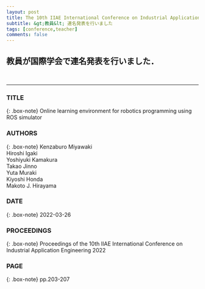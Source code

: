 ```yaml
---
layout: post
title: The 10th IIAE International Conference on Industrial Application Engineering 2022(ICIAE2022) 
subtitle: &gt;教員&lt; 連名発表を行いました 
tags: [conference,teacher]
comments: false
---
```

## 教員が国際学会で連名発表を行いました．
<br>
<hr>

### TITLE

{: .box-note}
Online learning environment for robotics programming using ROS simulator

### AUTHORS

{: .box-note}
Kenzaburo Miyawaki<br>
Hiroshi Igaki<br>
Yoshiyuki Kamakura<br>
Takao Jinno<br>
Yuta Muraki<br>
Kiyoshi Honda<br>
Makoto J. Hirayama

### DATE

{: .box-note}
2022-03-26


### PROCEEDINGS

{: .box-note}
Proceedings of the 10th IIAE International Conference on Industrial Application Engineering 2022

### PAGE

{: .box-note}
pp.203-207
